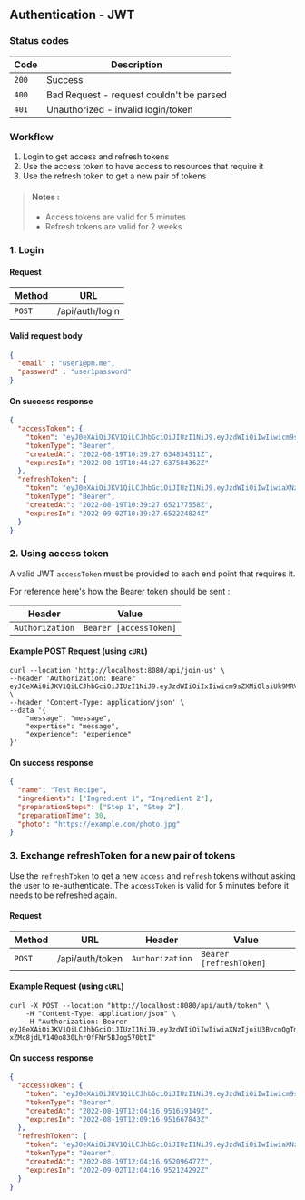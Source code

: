 ## Authentication - JWT

### Status codes
| Code  | Description                              |
|-------|------------------------------------------|
| `200` | Success                                  |
| `400` | Bad Request - request couldn't be parsed |
| `401` | Unauthorized - invalid login/token       |

### Workflow
1. Login to get access and refresh tokens
2. Use the access token to have access to resources that require it
3. Use the refresh token to get a new pair of tokens

>#### Notes :
>- Access tokens are valid for 5 minutes
>- Refresh tokens are valid for 2 weeks

### 1. Login
#### Request
| Method | URL             |
|--------|-----------------|
| `POST` | /api/auth/login |

#### Valid request body
```json
{
  "email" : "user1@pm.me",
  "password" : "user1password"
}
```

#### On success response
```json
{
  "accessToken": {
    "token": "eyJ0eXAiOiJKV1QiLCJhbGciOiJIUzI1NiJ9.eyJzdWIiOiIwIiwicm9sZXMiOltdLCJpc3MiOiJTcG9ydCBOZXR3b3JrIiwiZXhwIjoxNjYwOTA1ODY3LCJpYXQiOjE2NjA5MDU1Njd9.YGX5rzB20I3akw8U4umVh3dkPJqOSnyYCHJWOIsm_Xg",
    "tokenType": "Bearer",
    "createdAt": "2022-08-19T10:39:27.634834511Z",
    "expiresIn": "2022-08-19T10:44:27.637584362Z"
  },
  "refreshToken": {
    "token": "eyJ0eXAiOiJKV1QiLCJhbGciOiJIUzI1NiJ9.eyJzdWIiOiIwIiwiaXNzIjoiU3BvcnQgTmV0d29yayIsImV4cCI6MTY2MjExNTE2NywiaWF0IjoxNjYwOTA1NTY3fQ.nsEw5cp-xZMc8jdLV140o830Lhr0fFNr5BJog570btI",
    "tokenType": "Bearer",
    "createdAt": "2022-08-19T10:39:27.652177558Z",
    "expiresIn": "2022-09-02T10:39:27.652224824Z"
  }
}
```

### 2. Using access token
A valid JWT `accessToken` must be provided to each end point that requires it.

For reference here's how the Bearer token should be sent :

| Header          | Value                  |
|-----------------|------------------------|
| `Authorization` | `Bearer [accessToken]` |

#### Example POST Request (using `cURL`)
```shell
curl --location 'http://localhost:8080/api/join-us' \
--header 'Authorization: Bearer eyJ0eXAiOiJKV1QiLCJhbGciOiJIUzI1NiJ9.eyJzdWIiOiIxIiwicm9sZXMiOlsiUk9MRV9UUkFJTkVSIiwiUk9MRV9VU0VSIiwiUk9MRV9BRE1JTiJdLCJleHAiOjE2Nzk2MTE0ODQsImlhdCI6MTY3OTYxMTE4NCwianRpIjoiNjY2N2QwNzktNjRkMS00MzlkLWE5NjgtMWI3YjRhMTA3N2NhIn0.ZjBXTduvrhZdHU11qvfpcrE3rLnSZtpKvsl3NuUGsAM' \
--header 'Content-Type: application/json' \
--data '{
    "message": "message",
    "expertise": "message",
    "experience": "experience"
}'
```

#### On success response
```json
{
  "name": "Test Recipe",
  "ingredients": ["Ingredient 1", "Ingredient 2"],
  "preparationSteps": ["Step 1", "Step 2"],
  "preparationTime": 30,
  "photo": "https://example.com/photo.jpg"
}
```

### 3. Exchange refreshToken for a new pair of tokens
Use the `refreshToken` to get a new `access` and `refresh` tokens without asking the user to re-authenticate. The `accessToken` is valid for 5 minutes before it needs to be refreshed again.

#### Request
| Method | URL             | Header          | Value                   |
|--------|-----------------|-----------------|-------------------------|
| `POST` | /api/auth/token | `Authorization` | `Bearer [refreshToken]` |

#### Example Request (using `cURL`)
```shell
curl -X POST --location "http://localhost:8080/api/auth/token" \
    -H "Content-Type: application/json" \
    -H "Authorization: Bearer eyJ0eXAiOiJKV1QiLCJhbGciOiJIUzI1NiJ9.eyJzdWIiOiIwIiwiaXNzIjoiU3BvcnQgTmV0d29yayIsImV4cCI6MTY2MjExNTE2NywiaWF0IjoxNjYwOTA1NTY3fQ.nsEw5cp-xZMc8jdLV140o830Lhr0fFNr5BJog570btI"
```

#### On success response
```json
{
  "accessToken": {
    "token": "eyJ0eXAiOiJKV1QiLCJhbGciOiJIUzI1NiJ9.eyJzdWIiOiIwIiwicm9sZXMiOltdLCJpc3MiOiJTcG9ydCBOZXR3b3JrIiwiZXhwIjoxNjYwOTEwOTU2LCJpYXQiOjE2NjA5MTA2NTZ9.VfjLTBlm4ONgItb3wmgEVTU1ekcldf_slmtIpz1Igbw",
    "tokenType": "Bearer",
    "createdAt": "2022-08-19T12:04:16.951619149Z",
    "expiresIn": "2022-08-19T12:09:16.951667843Z"
  },
  "refreshToken": {
    "token": "eyJ0eXAiOiJKV1QiLCJhbGciOiJIUzI1NiJ9.eyJzdWIiOiIwIiwiaXNzIjoiU3BvcnQgTmV0d29yayIsImV4cCI6MTY2MjEyMDI1NiwiaWF0IjoxNjYwOTEwNjU2fQ.Bx6uSECZ1ExS20SvC6YV9qPuwrPWVJ2VByHInPhQm0I",
    "tokenType": "Bearer",
    "createdAt": "2022-08-19T12:04:16.952096477Z",
    "expiresIn": "2022-09-02T12:04:16.952124292Z"
  }
}
```
